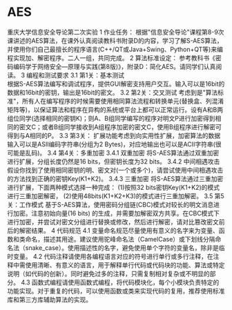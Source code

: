 # AES
重庆大学信息安全导论第二次实验
1 作业任务：
根据"信息安全导论"课程第8-9次课讲述的AES算法，在课外认真阅读教科书附录D的内容，学习了解S-AES算法，并使用你们自己最擅长的程序语言(C++/QT或Java+Swing、Python+QT等)来编程实现加、解密程序。二人一组，共同完成。
2 算法标准设定：
参考教科书《密码编码学于网络安全—原理与实践(第8版)》，附录D：简化AES。请同学们认真阅读。
3 编程和测试要求
3.1 第1关：基本测试       
根据S-AES算法编写和调试程序，提供GUI解密支持用户交互。输入可以是16bit的数据和16bit的密钥，输出是16bit的密文。
3.2 第2关：交叉测试
考虑到是"算法标准"，所有人在编写程序的时候需要使用相同算法流程和转换单元(替换盒、列混淆矩阵等)，以保证算法和程序在异构的系统或平台上都可以正常运行。设有A和B两组位同学(选择相同的密钥K)；则A、B组同学编写的程序对明文P进行加密得到相同的密文C；或者B组同学接收到A组程序加密的密文C，使用B组程序进行解密可得到与A相同的P。
3.3 第3关：
扩展功能考虑到向实用性扩展，加密算法的数据输入可以是ASII编码字符串(分组为2 Bytes)，对应地输出也可以是ACII字符串(很可能是乱码)。
3.4 第4关：多重加密
3.4.1 双重加密
将S-AES算法通过双重加密进行扩展，分组长度仍然是16 bits，但密钥长度为32 bits。
3.4.2 中间相遇攻击
假设你找到了使用相同密钥的明、密文对(一个或多个)，请尝试使用中间相遇攻击的方法找到正确的密钥Key(K1+K2)。
3.4.3 三重加密
将S-AES算法通过三重加密进行扩展，下面两种模式选择一种完成：
(1)按照32 bits密钥Key(K1+K2)的模式进行三重加密解密，
(2)使用48bits(K1+K2+K3)的模式进行三重加解密。
3.5 第5关：工作模式
基于S-AES算法，使用密码分组链(CBC)模式对较长的明文消息进行加密。注意初始向量(16 bits) 的生成，并需要加解密双方共享。在CBC模式下进行加密，并尝试对密文分组进行替换或修改，然后进行解密，请对比篡改密文前后的解密结果。
4 代码规范
4.1 变量命名规范尽量使用有意义的名字来为变量、函数和类命名，描述其用途。建议使用驼峰命名法（CamelCase）或下划线分隔命名法（snake_case）。使用描述性的名字，避免使用单个字符的变量名，除非是临时变量。
4.2 代码注释请使用各编程语言对应的符号进行单行或多行注释，在注释中需使用清晰、有意义的语言，用于解释单行代码或代码块的功能、算法或特定说明（如代码的创新）。同时避免过多的注释，只需复制相对复杂或不明显的部分。
4.3 函数式编程请使用函数式编程，将代码模块化，每个小模块负责特定的功能实现。对于重复的代码，可以使用函数或类来实现代码的复用，推荐使用标准库和第三方库辅助算法的实现。
